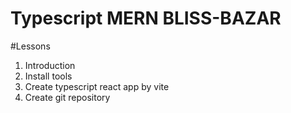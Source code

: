 # Typescript MERN BLISS-BAZAR

#Lessons
1. Introduction
2. Install tools
3. Create typescript react app by vite
4. Create git repository